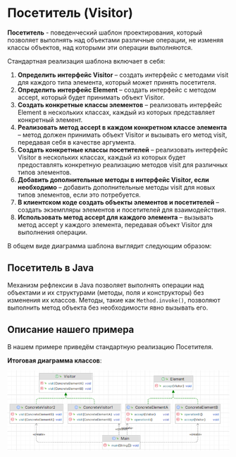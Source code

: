 # Посетитель (Visitor)

**Посетитель** - поведенческий шаблон проектирования, который позволяет выполнять над объектами различные операции, не
изменяя классы объектов, над которыми эти операции выполняются.

Стандартная реализация шаблона включает в себя:

1. **Определить интерфейс Visitor** – создать интерфейс с методами visit для каждого типа элемента, который может
   принять посетителя.
2. **Определить интерфейс Element** – создать интерфейс с методом accept, который будет принимать объект Visitor.
3. **Создать конкретные классы элементов** – реализовать интерфейс Element в нескольких классах, каждый из которых
   представляет конкретный элемент.
4. **Реализовать метод accept в каждом конкретном классе элемента** – метод должен принимать объект Visitor и вызывать
   его метод visit, передавая себя в качестве аргумента.
5. **Создать конкретные классы посетителей** – реализовать интерфейс Visitor в нескольких классах, каждый из которых
   будет предоставлять конкретную реализацию методов visit для различных типов элементов.
6. **Добавить дополнительные методы в интерфейс Visitor, если необходимо** – добавить дополнительные методы visit для
   новых типов элементов, если это потребуется.
7. **В клиентском коде создать объекты элементов и посетителей** – создать экземпляры элементов и посетителей для
   взаимодействия.
8. **Использовать метод accept для каждого элемента** – вызывать метод accept у каждого элемента, передавая объект
   Visitor для выполнения операции.

В общем виде диаграмма шаблона выглядит следующим образом:

## Посетитель в Java

Механизм рефлексии в Java позволяет выполнять операции над объектами и их структурами (методы, поля и конструкторы) без
изменения их классов. Методы, такие как `Method.invoke()`, позволяют выполнить метод объекта без необходимости явно
вызывать его.

## Описание нашего примера

В нашем примере приведём стандартную реализацию Посетителя.

**Итоговая диаграмма классов**:

![classes.png](images/classes.png)